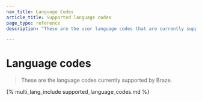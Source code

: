 ```yaml
---
nav_title: Language Codes
article_title: Supported language codes
page_type: reference
description: "These are the user language codes that are currently supported by Braze." 

---
```


# Language codes

> These are the language codes currently supported by Braze.

{% multi_lang_include supported_language_codes.md %}
